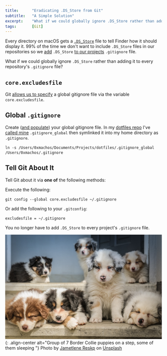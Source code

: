 ```yaml
---
title:		"Eradicating .DS_Store from Git"
subtitle:	"A Simple Solution"
excerpt:	"What if we could globally ignore .DS_Store rather than adding it to every repository's .gitignore file?"
tags:		[Git]
---
```


Every directory on macOS gets a [`.DS_Store`](https://eclecticlight.co/2021/11/27/explainer-ds_store-files/) file to tell Finder how it should display it. 99% of the time we don't want to include `.DS_Store` files in our repositories so we [add](https://github.com/0xmachos/0xmachos.github.io/commit/2be455f8fb94adc4f8394fd749f1c4ac9da2cc17) `.DS_Store` [to our projects](https://github.com/0xmachos/OSINT/commit/548e4de7f3fbe5f670d4fbc0ac8a59c8dd08951a) `.gitignore` file.

What if we could globally ignore `.DS_Store` rather than adding it to every repository's `.gitignore` file?


## `core.excludesfile`

Git [allows us to specify](https://git-scm.com/docs/gitignore) a global gitignore file via the variable `core.excludesfile`.

## Global `.gitignore`
Create ([and populate](https://gist.github.com/octocat/9257657)) your global gitignore file.
In my [dotfiles repo](https://github.com/0xmachos/dotfiles) I've [called mine](https://github.com/0xmachos/dotfiles/blob/master/.gitignore_global) `.gitignore_global` then symlinked it into my home directory as `.gitignore`. 

```
ln -s /Users/0xmachos/Documents/Projects/dotfiles/.gitignore_global /Users/0xmachos/.gitignore
```

## Tell Git About It
Tell Git about it via **one of** the following methods:

Execute the following:
```
git config --global core.excludesfile ~/.gitignore
```

Or add the following to your `.gitconfig`:
```
excludesfile = ~/.gitignore
```

You no longer have to add `.DS_Store` to every project's `.gitignore` file.

![center-aligned-image](/img/dogs/group0.jpg){: .align-center alt="Group of 7 Border Collie puppies on a step, some of them sleeping "}
Photo by <a href="https://unsplash.com/@reskp">Jametlene Reskp</a> on <a href="https://unsplash.com/photos/four-assorted-color-puppies-on-window-VDrErQEF9e4">Unsplash</a>

